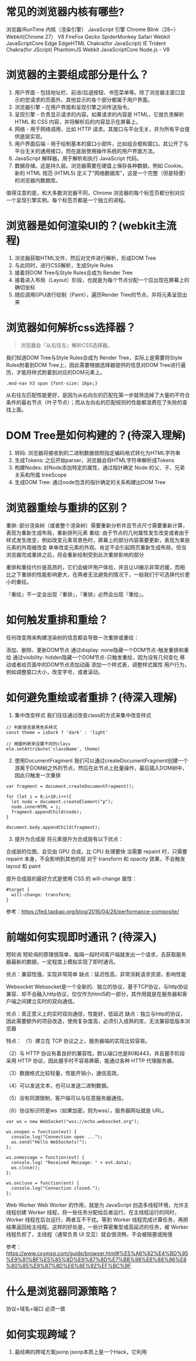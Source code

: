 # 常见的浏览器内核有哪些?
浏览器/RunTime	        内核（渲染引擎）	    JavaScript 引擎
Chrome	                Blink（28~）
                        Webkit(Chrome 27）	V8
FireFox	                Gecko	            SpiderMonkey
Safari	                Webkit	            JavaScriptCore
Edge	                EdgeHTML	        Chakra(for JavaScript)
IE	                    Trident	            Chakra(for JScript)
PhantomJS	            Webkit	            JavaScriptCore
Node.js	                -	                V8


# 浏览器的主要组成部分是什么？
1. 用户界面 - 包括地址栏、前进/后退按钮、书签菜单等。除了浏览器主窗口显示的您请求的页面外，其他显示的各个部分都属于用户界面。
2. 浏览器引擎 - 在用户界面和呈现引擎之间传送指令。
3. 呈现引擎 - 负责显示请求的内容。如果请求的内容是 HTML，它就负责解析 HTML 和 CSS 内容，并将解析后的内容显示在屏幕上。
4. 网络 - 用于网络调用，比如 HTTP 请求。其接口与平台无关，并为所有平台提供底层实现。
5. 用户界面后端 - 用于绘制基本的窗口小部件，比如组合框和窗口。其公开了与平台无关的通用接口，而在底层使用操作系统的用户界面方法。
6. JavaScript 解释器。用于解析和执行 JavaScript 代码。
7. 数据存储。这是持久层。浏览器需要在硬盘上保存各种数据，例如 Cookie。新的 HTML 规范 (HTML5) 定义了“网络数据库”，这是一个完整（但是轻便）的浏览器内数据库。

值得注意的是，和大多数浏览器不同，Chrome 浏览器的每个标签页都分别对应一个呈现引擎实例。每个标签页都是一个独立的进程。


# 浏览器是如何渲染UI的？(webkit主流程)
1. 浏览器获取HTML文件，然后对文件进行解析，形成DOM Tree
2. 与此同时，进行CSS解析，生成Style Rules
3. 接着将DOM Tree与Style Rules合成为 Render Tree
4. 接着进入布局（Layout）阶段，也就是为每个节点分配一个应出现在屏幕上的确切坐标
5. 随后调用GPU进行绘制（Paint），遍历Render Tree的节点，并将元素呈现出来


# 浏览器如何解析css选择器？
>浏览器会『从右往左』解析CSS选择器。

我们知道DOM Tree与Style Rules合成为 Render Tree，实际上是需要将Style Rules附着到DOM Tree上，因此需要根据选择器提供的信息对DOM Tree进行遍历，才能将样式附着到对应的DOM元素上。

```
.mod-nav h3 span {font-size: 16px;}
```

从右往左匹配性能更好，是因为从右向左的匹配在第一步就筛选掉了大量的不符合条件的最右节点（叶子节点）；而从左向右的匹配规则的性能都浪费在了失败的查找上面。


# DOM Tree是如何构建的？(待深入理解)
1. 转码: 浏览器将接收到的二进制数据按照指定编码格式转化为HTML字符串
2. 生成Tokens: 之后开始parser，浏览器会将HTML字符串解析成Tokens
3. 构建Nodes: 对Node添加特定的属性，通过指针确定 Node 的父、子、兄弟关系和所属 treeScope
4. 生成DOM Tree: 通过node包含的指针确定的关系构建出DOM Tree


# 浏览器重绘与重排的区别？
重排: 部分渲染树（或者整个渲染树）需要重新分析并且节点尺寸需要重新计算，表现为重新生成布局，重新排列元素
重绘: 由于节点的几何属性发生改变或者由于样式发生改变，例如改变元素背景色时，屏幕上的部分内容需要更新，表现为某些元素的外观被改变
单单改变元素的外观，肯定不会引起网页重新生成布局，但当浏览器完成重排之后，将会重新绘制受到此次重排影响的部分

重排和重绘代价是高昂的，它们会破坏用户体验，并且让UI展示非常迟缓，而相比之下重排的性能影响更大，在两者无法避免的情况下，一般我们宁可选择代价更小的重绘。

『重绘』不一定会出现『重排』，『重排』必然会出现『重绘』。

# 如何触发重排和重绘？
任何改变用来构建渲染树的信息都会导致一次重排或重绘：

添加、删除、更新DOM节点
通过display: none隐藏一个DOM节点-触发重排和重绘
通过visibility: hidden隐藏一个DOM节点-只触发重绘，因为没有几何变化
移动或者给页面中的DOM节点添加动画
添加一个样式表，调整样式属性
用户行为，例如调整窗口大小，改变字号，或者滚动。


# 如何避免重绘或者重排？(待深入理解)

1. 集中改变样式
我们往往通过改变class的方式来集中改变样式

```
// 判断是否是黑色系样式
const theme = isDark ? 'dark' : 'light'

// 根据判断来设置不同的class
ele.setAttribute('className', theme)
```

2. 使用DocumentFragment
我们可以通过createDocumentFragment创建一个游离于DOM树之外的节点，然后在此节点上批量操作，最后插入DOM树中，因此只触发一次重排

```
var fragment = document.createDocumentFragment();

for (let i = 0;i<10;i++){
  let node = document.createElement("p");
  node.innerHTML = i;
  fragment.appendChild(node);
}

document.body.appendChild(fragment);
```

3. 提升为合成层
将元素提升为合成层有以下优点：

合成层的位图，会交由 GPU 合成，比 CPU 处理要快
当需要 repaint 时，只需要 repaint 本身，不会影响到其他的层
对于 transform 和 opacity 效果，不会触发 layout 和 paint

提升合成层的最好方式是使用 CSS 的 will-change 属性：

```
#target {
  will-change: transform;
}
```

参考：https://fed.taobao.org/blog/2016/04/26/performance-composite/

# 前端如何实现即时通讯？(待深入)

短轮询
短轮询的原理很简单，每隔一段时间客户端就发出一个请求，去获取服务器最新的数据，一定程度上模拟实现了即时通讯。

优点：兼容性强，实现非常简单
缺点：延迟性高，非常消耗请求资源，影响性能

Websocket
Websocket是一个全新的、独立的协议，基于TCP协议，与http协议兼容、却不会融入http协议，仅仅作为html5的一部分，其作用就是在服务器和客户端之间建立实时的双向通信。

优点：真正意义上的实时双向通信，性能好，低延迟
缺点：独立与http的协议，因此需要额外的项目改造，使用复杂度高，必须引入成熟的库，无法兼容低版本浏览器

特点：
（1）建立在 TCP 协议之上，服务器端的实现比较容易。

（2）与 HTTP 协议有着良好的兼容性。默认端口也是80和443，并且握手阶段采用 HTTP 协议，因此握手时不容易屏蔽，能通过各种 HTTP 代理服务器。

（3）数据格式比较轻量，性能开销小，通信高效。

（4）可以发送文本，也可以发送二进制数据。

（5）没有同源限制，客户端可以与任意服务器通信。

（6）协议标识符是ws（如果加密，则为wss），服务器网址就是 URL。


```
var ws = new WebSocket("wss://echo.websocket.org");

ws.onopen = function(evt) { 
  console.log("Connection open ..."); 
  ws.send("Hello WebSockets!");
};

ws.onmessage = function(evt) {
  console.log( "Received Message: " + evt.data);
  ws.close();
};

ws.onclose = function(evt) {
  console.log("Connection closed.");
}; 
```

Web Worker
Web Worker 的作用，就是为 JavaScript 创造多线程环境，允许主线程创建 Worker 线程，将一些任务分配给后者运行。在主线程运行的同时，Worker 线程在后台运行，两者互不干扰。等到 Worker 线程完成计算任务，再把结果返回给主线程。这样的好处是，一些计算密集型或高延迟的任务，被 Worker 线程负担了，主线程（通常负责 UI 交互）就会很流畅，不会被阻塞或拖慢


参考：https://www.cxymsg.com/guide/browser.html#%E5%A6%82%E4%BD%95%E9%81%BF%E5%85%8D%E9%87%8D%E7%BB%98%E6%88%96%E8%80%85%E9%87%8D%E6%8E%92%EF%BC%9F


# 什么是浏览器同源策略？
协议+域名+端口 必须一致

# 如何实现跨域？
1. 最经典的跨域方案jsonp
jsonp本质上是一个Hack，它利用<script>标签不受同源策略限制的特性进行跨域操作。

jsonp优点：
实现简单
兼容性非常好

jsonp的缺点：
只支持get请求（因为<script>标签只能get）
有安全性问题，容易遭受xss攻击
需要服务端配合jsonp进行一定程度的改造

2. 最流行的跨域方案cors

3. 最方便的跨域方案Nginx

参考：https://www.cxymsg.com/guide/browser.html#%E5%A6%82%E4%BD%95%E5%AE%9E%E7%8E%B0%E8%B7%A8%E5%9F%9F%EF%BC%9F


# 深入理解浏览器的缓存机制 ✨

参考: https://www.jianshu.com/p/54cc04190252


>参考： https://blog.poetries.top/browser-working-principle/guide/part1/lesson01.html#%E6%97%A9%E6%9C%9F%E5%A4%9A%E8%BF%9B%E7%A8%8B%E6%9E%B6%E6%9E%84

# 多进程架构中有哪些多进程?
最新的Chrome浏览器包括：1个浏览器（Browser）主进程、1个 GPU 进程、1个网络（NetWork）进程、多个渲染进程和多个插件进程

+ **浏览器进程**。主要负责界面显示、用户交互、子进程管理，同时提供存储等功能。
+ **渲染进程**。核心任务是将 HTML、CSS 和 JavaScript 转换为用户可以与之交互的网页，排版引擎Blink和JavaScript引擎V8都是运行在该进程中，默认情况下，Chrome会为每个Tab标签创建一个渲染进程。出于安全考虑，渲染进程都是运行在沙箱模式下。
+ **GPU进程**。其实，Chrome刚开始发布的时候是没有GPU进程的。而GPU的使用初衷是为了实现3D CSS的效果，只是随后网页、Chrome的UI界面都选择采用GPU来绘制，这使得GPU成为浏览器普遍的需求。最后，Chrome在其多进程架构上也引入了GPU进程。
+ **网络进程**。主要负责页面的网络资源加载，之前是作为一个模块运行在浏览器进程里面的，直至最近才独立出来，成为一个单独的进程。
+ **插件进程**。主要是负责插件的运行，因插件易崩溃，所以需要通过插件进程来隔离，以保证插件进程崩溃不会对浏览器和页面造成影响

多进程模型提升了浏览器的稳定性、流畅性和安全性，但同样不可避免地带来了一些问题

+ **更高的资源占用**,因为每个进程都会包含公共基础结构的副本（如JavaScript运行环境），这就意味着浏览器会消耗更多的内存资源。
+ **更复杂的体系架构**,浏览器各模块之间耦合性高、扩展性差等问题，会导致现在的架构已经很难适应新的需求了


参考：https://www.processon.com/mindmap/5f8aa16d07912906db2cd8ec


# Chrome进程架构
最新的Chrome浏览器包括：1个浏览器（Browser）主进程、1个 GPU 进程、1个网络（NetWork）进程、多个渲染进程和多个插件进程

+ 浏览器进程。主要负责界面显示、用户交互、子进程管理，同时提供存储等功能。
+ 渲染进程。核心任务是将 HTML、CSS 和 JavaScript 转换为用户可以与之交互的网页，排版引擎Blink和JavaScript引擎V8都是运行在该进程中，默认情况下，Chrome会为每个Tab标签创建一个渲染进程。出于安全考虑，渲染进程都是运行在沙箱模式下。
+ GPU进程。其实，Chrome刚开始发布的时候是没有GPU进程的。而GPU的使用初衷是为了实现3D CSS的效果，只是随后网页、Chrome的UI界面都选择采用GPU来绘制，这使得GPU成为浏览器普遍的需求。最后，Chrome在其多进程架构上也引入了GPU进程。
+ 网络进程。主要负责页面的网络资源加载，之前是作为一个模块运行在浏览器进程里面的，直至最近才独立出来，成为一个单独的进程。
+ 插件进程。主要是负责插件的运行，因插件易崩溃，所以需要通过插件进程来隔离，以保证插件进程崩溃不会对浏览器和页面造成影响

打开1个页面至少需要1个网络进程、1个浏览器进程、1个GPU进程以及1个渲染进程，共4个；如果打开的页面有运行插件的话，还需要再加上1个插件进程。

# TCP协议：保证页面文件完整的送达浏览器

+ 互联网中的数据是通过数据包来传输的，数据包在传输过程中容易丢失或出错。
+ IP负责把数据包送达目的主机。
+ UDP负责把数据包送达具体应用。
+ 而TCP保证了数据完整地传输，它的连接可分为三个阶段：建立连接、传输数据和断开连接。

UDP来传输会存在两个问题：
+ 数据包在传输过程中容易丢失；
+ 大文件会被拆分成很多小的数据包来传输，这些小的数据包会经过不同的路由，并在不同的时间到达接收端，而UDP协议并不知道如何组装这些数据包，从而把这些数据包还原成完整的文件

TCP有下面两个特点:
+ 对于数据包丢失的情况，TCP提供重传机制；
+ TCP引入了数据包排序机制，用来保证把乱序的数据包组合成一个完整的文件。

# 网络模型 OSI & TCP/IP
OSI
物理层 => 数据链路层 => 网络层 => 传输层 => 会话层 => 表示层 => 应用层

TCP/IP
物理层 => 数据链路层 => 网络层 => 传输层 => 应用层
FE协商                IP       TCP UDP  HTTP DNS

# 浏览器端发起HTTP请求流程
1. 构建请求
2. 查找缓存
3. 准备IP地址和端口
4. 等待TCP队列
Chrome有个机制，同一个域名同时最多只能建立6个TCP连接，如果在同一个域名下同时有10个请求发生，那么其中4个请求会进入排队等待状态，直至进行中的请求完成。
5. 建立TCP连接
6. 发送HTTP请求


# 服务器端处理HTTP请求流程
1. 返回请求, 返回响应行、响应头和响应体的数据
2. 断开连接
3. 重定向
响应行返回的状态码是301，状态301就是告诉浏览器，我需要重定向到另外一个网址，而需要重定向的网址正是包含在响应头的Location字段中，接下来，浏览器获取Location字段中的地址，并使用该地址重新导航，这就是一个完整重定向的执行流程。


# 从输入URL到页面展示这中间发生了什么
1. 用户输入
当用户在地址栏中输入一个查询关键字时，地址栏会判断输入的关键字是搜索内容，还是请求的URL。
+ 如果是搜索内容，地址栏会使用浏览器默认的搜索引擎，来合成新的带搜索关键字的URL。
+ 如果判断输入内容符合URL规则，比如输入的是 time.geekbang.org，那么地址栏会根据规则，把这段内容加上协议，合成为完整的URL，如 https://time.geekbang.org。

2. URL请求过程

3. 准备渲染进程
Chrome的默认策略是，每个标签对应一个渲染进程。但如果从一个页面打开了另一个新页面，而新页面和当前页面属于同一站点的话，那么新页面会复用父页面的渲染进程。官方把这个默认策略叫process-per-site-instance。

4. 提交文档
首先要明确一点，这里的“文档”是指URL请求的响应体数据。
+ “提交文档”的消息是由浏览器进程发出的，渲染进程接收到“提交文档”的消息后，会和网络进程建立传输数据的“管道”。
+ 等文档数据传输完成之后，渲染进程会返回“确认提交”的消息给浏览器进程。
+ 浏览器进程在收到“确认提交”的消息后，会更新浏览器界面状态，包括了安全状态、地址栏的URL、前进后退的历史状态，并更新Web页面。

5. 渲染阶段
一旦页面生成完成，渲染进程会发送一个消息给浏览器进程，浏览器接收到消息后，会停止标签图标上的加载动画。

总结：从输入URL到页面展示，这中间发生了什么

用户输入url并回车

浏览器进程检查url，组装协议，构成完整的url

浏览器进程通过进程间通信（IPC）把url请求发送给网络进程

网络进程接收到url请求后检查本地缓存是否缓存了该请求资源，如果有则将该资源返回给浏览器进程

如果没有，网络进程向web服务器发起http请求（网络请求），请求流程如下：
  进行DNS解析，获取服务器ip地址，端口（端口是通过dns解析获取的吗？这里有个疑问）
  利用ip地址和服务器建立tcp连接
  构建请求头信息
  发送请求头信息
  服务器响应后，网络进程接收响应头和响应信息，并解析响应内容

网络进程解析响应流程；
  检查状态码，如果是301/302，则需要重定向，从Location自动中读取地址，重新进行第4步 （301/302跳转也会读取本地缓存吗？这里有个疑问），如果是200，则继续处理请求。
  200响应处理：检查响应类型Content-Type，如果是字节流类型，则将该请求提交给下载管理器，该导航流程结束，不再进行后续的渲染，如果是html则通知浏览器进程准备渲染进程准备进行渲染。

准备渲染进程
  浏览器进程检查当前url是否和之前打开的渲染进程根域名是否相同，如果相同，则复用原来的进程，如果不同，则开启新的渲染进程

传输数据、更新状态
  渲染进程准备好后，浏览器向渲染进程发起“提交文档”的消息，渲染进程接收到消息和网络进程建立传输数据的“管道”
  渲染进程接收完数据后，向浏览器发送“确认提交”
  浏览器进程接收到确认消息后更新浏览器界面状态：安全、地址栏url、前进后退的历史状态、更新web页面


# HTML,CSS,JavaScript是如何变成页面的？
1. 构建DOM树，这是因为浏览器无法直接理解和使用HTML，所以需要将HTML转换为浏览器能够理解的结构——DOM树。

2. 样式的计算
> 把CSS转换为浏览器能够理解的结构
CSS样式来源主要有三种:
+ 通过link引用的外部CSS文件
+ <style>标记内的 CSS
+ 元素的style属性内嵌的CSS

> 转换样式表中的属性值，使其标准化
如2em、blue、bold，这些类型数值不容易被渲染引擎理解，所以需要将所有值转换为渲染引擎容易理解的、标准化的计算值，这个过程就是属性值标准化。

>计算出DOM树中每个节点的具体样式, 样式计算阶段的目的是为了计算出DOM节点中每个元素的具体样式，
CSS的继承规则和层叠规则了
层叠是CSS的一个基本特征，它是一个定义了如何合并来自多个源的属性值的算法

3. 布局阶段
> 创建布局树
+ 遍历DOM树中的所有可见节点，并把这些节点加到布局中；
+ 而不可见的节点会被布局树忽略掉，如head标签下面的全部内容，再比如body.p.span这个元素，因为它的属性包含 dispaly:none，所以这个元素也没有被包进布局树
> 布局计算

4. 分层
第一点，拥有层叠上下文属性的元素会被提升为单独的一层。
第二点，需要剪裁（clip）的地方也会被创建为图层。

5. 图层绘制

6. 栅格化（raster）操作

7. 合成和显示
一旦所有图块都被光栅化，合成线程就会生成一个绘制图块的命令——“DrawQuad”，然后将该命令提交给浏览器进程。

结合上图，一个完整的渲染流程大致可总结为如下

渲染进程将HTML内容转换为能够读懂的DOM树结构。
渲染引擎将CSS样式表转化为浏览器可以理解的styleSheets，计算出DOM节点的样式。
创建布局树，并计算元素的布局信息。
对布局树进行分层，并生成分层树。
为每个图层生成绘制列表，并将其提交到合成线程。
合成线程将图层分成图块，并在光栅化线程池中将图块转换成位图。
合成线程发送绘制图块命令DrawQuad给浏览器进程。
浏览器进程根据DrawQuad消息生成页面，并显示到显示器上

DOM => Style => Layout  => layer => paint  => tiles => raster => draw quad => display
主线程                                         非主线程

#相关概念
1. 更新了元素的几何属性（重排）
2. 更新元素的绘制属性（重绘）
3. 直接合成阶段
使用了CSS的transform来实现动画效果，这可以避开重排和重绘阶段，直接在非主线程上执行合成动画操作。这样的效率是最高的，因为是在非主线程上合成，并没有占用主线程的资源，另外也避开了布局和绘制两个子阶段，所以相对于重绘和重排，合成能大大提升绘制效率。


# 变量提升
变量提升，是指在JavaScript代码执行过程中，JavaScript引擎把变量的声明部分和函数的声明部分提升到代码开头的“行为”。变量被提升后，会给变量设置默认值，这个默认值就是我们熟悉的undefined。

JavaScript代码的执行流程
1. 编译阶段
2. 执行阶段

# 为什么会出现栈溢出
三种执行上下文
当JavaScript执行全局代码的时候，会编译全局代码并创建全局执行上下文，而且在整个页面的生存周期内，全局执行上下文只有一份。
当调用一个函数的时候，函数体内的代码会被编译，并创建函数执行上下文，一般情况下，函数执行结束之后，创建的函数执行上下文会被销毁。
当使用eval函数的时候，eval的代码也会被编译，并创建执行上下文。

调用栈是一种用来管理执行上下文的数据结构，符合后进先出的规则。不过还有一点你要注意，调用栈是有大小的，当入栈的执行上下文超过一定数目，JavaScript引擎就会报错，我们把这种错误叫做栈溢出。


# 块级作用域：var缺陷以及为什么要引入let和const

作用域是指在程序中定义变量的区域，该位置决定了变量的生命周期。通俗地理解，作用域就是变量与函数的可访问范围，即作用域控制着变量和函数的可见性和生命周期

在ES6之前，ES的作用域只有两种：全局作用域和函数作用域。
+ 全局作用域中的对象在代码中的任何地方都能访问，其生命周期伴随着页面的生命周期。
+ 函数作用域就是在函数内部定义的变量或者函数，并且定义的变量或者函数只能在函数内部被访问。函数执行结束之后，函数内部定义的变量会被销毁
ES6之后
+ 块级作用域

变量提升所带来的问题
1. 变量容易在不被察觉的情况下被覆盖掉
2. 本应销毁的变量没有被销毁

# JavaScript是如何支持块级作用域的
1. 编译并创建执行上下文
执行上下文中包含：变量环境  词法环境  outer  this
块级作用域定义的变量(let const)声明在词法环境中

# 作用域链和闭包：代码中出现相同的变量，JavaScript引擎如何选择
1. 作用域链, 查找变量的过程
2. 词法作用域，词法作用域就是指作用域是由代码中函数声明的位置来决定的，所以词法作用域是静态的作用域，通过它就能够预测代码在执行过程中如何查找标识符
3. 块级作用域中的变量查找

闭包是怎么回收的
通常，如果引用闭包的函数是一个全局变量，那么闭包会一直存在直到页面关闭；但如果这个闭包以后不再使用的话，就会造成内存泄漏。

如果引用闭包的函数是个局部变量，等函数销毁后，在下次 JavaScript 引擎执行垃圾回收时，判断闭包这块内容如果已经不再被使用了，那么 JavaScript 引擎的垃圾回收器就会回收这块内存。

所以在使用闭包的时候，你要尽量注意一个原则：如果该闭包会一直使用，那么它可以作为全局变量而存在；但如果使用频率不高，而且占用内存又比较大的话，那就尽量让它成为一个局部变量

# 垃圾回收：垃圾数据如何自动回收
垃圾数据回收分为手动回收和自动回收两种策略。

副垃圾回收器，主要负责新生代的垃圾回收。
主垃圾回收器，主要负责老生代的垃圾回收。

垃圾回收器的工作流程
第一步是标记空间中活动对象和非活动对象。所谓活动对象就是还在使用的对象，非活动对象就是可以进行垃圾回收的对象。

第二步是回收非活动对象所占据的内存。其实就是在所有的标记完成之后，统一清理内存中所有被标记为可回收的对象。

第三步是做内存整理。一般来说，频繁回收对象后，内存中就会存在大量不连续空间，我们把这些不连续的内存空间称为内存碎片。当内存中出现了大量的内存碎片之后，如果需要分配较大连续内存的时候，就有可能出现内存不足的情况。所以最后一步需要整理这些内存碎片，但这步其实是可选的，因为有的垃圾回收器不会产生内存碎片，比如接下来我们要介绍的副垃圾回收器。

副垃圾回收器
新生代中用Scavenge 算法来处理。所谓 Scavenge 算法，是把新生代空间对半划分为两个区域，一半是对象区域，一半是空闲区域
新加入的对象都会存放到对象区域，当对象区域快被写满时，就需要执行一次垃圾清理操作。

在垃圾回收过程中，首先要对对象区域中的垃圾做标记；标记完成之后，就进入垃圾清理阶段，副垃圾回收器会把这些存活的对象复制到空闲区域中，同时它还会把这些对象有序地排列起来，所以这个复制过程，也就相当于完成了内存整理操作，复制后空闲区域就没有内存碎片了。

完成复制后，对象区域与空闲区域进行角色翻转，也就是原来的对象区域变成空闲区域，原来的空闲区域变成了对象区域。这样就完成了垃圾对象的回收操作，同时这种角色翻转的操作还能让新生代中的这两块区域无限重复使用下去。

由于新生代中采用的 Scavenge 算法，所以每次执行清理操作时，都需要将存活的对象从对象区域复制到空闲区域。但复制操作需要时间成本，如果新生区空间设置得太大了，那么每次清理的时间就会过久，所以为了执行效率，一般新生区的空间会被设置得比较小。

也正是因为新生区的空间不大，所以很容易被存活的对象装满整个区域。为了解决这个问题，JavaScript 引擎采用了对象晋升策略，也就是经过两次垃圾回收依然还存活的对象，会被移动到老生区中。


主垃圾回收器
主垃圾回收器主要负责老生区中的垃圾回收。除了新生区中晋升的对象，一些大的对象会直接被分配到老生区。因此老生区中的对象有两个特点，一个是对象占用空间大，另一个是对象存活时间长。

由于老生区的对象比较大，若要在老生区中使用 Scavenge 算法进行垃圾回收，复制这些大的对象将会花费比较多的时间，从而导致回收执行效率不高，同时还会浪费一半的空间。因而，主垃圾回收器是采用标记 - 清除（Mark-Sweep）的算法进行垃圾回收的。下面我们来看看该算法是如何工作的。

首先是标记过程阶段。标记阶段就是从一组根元素开始，递归遍历这组根元素，在这个遍历过程中，能到达的元素称为活动对象，没有到达的元素就可以判断为垃圾数据。

上面的标记过程和清除过程就是标记 - 清除算法，不过对一块内存多次执行标记 - 清除算法后，会产生大量不连续的内存碎片。而碎片过多会导致大对象无法分配到足够的连续内存，于是又产生了另外一种算法——标记 - 整理（Mark-Compact），这个标记过程仍然与标记 - 清除算法里的是一样的，但后续步骤不是直接对可回收对象进行清理，而是让所有存活的对象都向一端移动，然后直接清理掉端边界以外的内存。


现在你知道了 V8 是使用副垃圾回收器和主垃圾回收器处理垃圾回收的，不过由于 JavaScript 是运行在主线程之上的，一旦执行垃圾回收算法，都需要将正在执行的 JavaScript 脚本暂停下来，待垃圾回收完毕后再恢复脚本执行。我们把这种行为叫做全停顿（Stop-The-World）。


# DOM树：JavaScript是如何影响DOM树构建的
什么是 DOM
从网络传给渲染引擎的 HTML 文件字节流是无法直接被渲染引擎理解的，所以要将其转化为渲染引擎能够理解的内部结构，这个结构就是 DOM。DOM 提供了对 HTML 文档结构化的表述。在渲染引擎中，DOM 有三个层面的作用

从页面的视角来看，DOM 是生成页面的基础数据结构。
从 JavaScript 脚本视角来看，DOM 提供给 JavaScript 脚本操作的接口，通过这套接口，JavaScript 可以对 DOM 结构进行访问，从而改变文档的结构、样式和内容。
从安全视角来看，DOM 是一道安全防护线，一些不安全的内容在 DOM 解析阶段就被拒之门外了。
简言之，DOM 是表述 HTML 的内部数据结构，它会将 Web 页面和 JavaScript 脚本连接起来，并过滤一些不安全的内容。

DOM 树如何生成
在渲染引擎内部，有一个叫HTML 解析器（HTMLParser）的模块，它的职责就是负责将 HTML 字节流转换为 DOM 结构。所以这里我们需要先要搞清楚 HTML 解析器是怎么工作的。

在开始介绍 HTML 解析器之前，我要先解释一个大家在留言区问到过好多次的问题：HTML 解析器是等整个 HTML 文档加载完成之后开始解析的，还是随着 HTML 文档边加载边解析的？

在这里我统一解答下，HTML 解析器并不是等整个文档加载完成之后再解析的，而是网络进程加载了多少数据，HTML 解析器便解析多少数据。

那详细的流程是怎样的呢？网络进程接收到响应头之后，会根据响应头中的 content-type 字段来判断文件的类型，比如 content-type 的值是“text/html”，那么浏览器就会判断这是一个 HTML 类型的文件，然后为该请求选择或者创建一个渲染进程。渲染进程准备好之后，网络进程和渲染进程之间会建立一个共享数据的管道，网络进程接收到数据后就往这个管道里面放，而渲染进程则从管道的另外一端不断地读取数据，并同时将读取的数据“喂”给 HTML 解析器。你可以把这个管道想象成一个“水管”，网络进程接收到的字节流像水一样倒进这个“水管”，而“水管”的另外一端是渲染进程的 HTML 解析器，它会动态接收字节流，并将其解析为 DOM。

DOM的具体生成流程
字节流(Bytes)  => 分词器(Tokens) =>  生成节点(Node)  => DOM

第一个阶段，通过分词器将字节流转换为 Token。Tag Token 又分 StartTag 和 EndTag，例如：<html> </html>

第二个和第三个阶段是同步进行的，需要将 Token 解析为 DOM 节点，并将 DOM 节点添加到 DOM 树中。

+ 如果压入到栈中的是StartTag Token，HTML 解析器会为该 Token 创建一个 DOM 节点，然后将该节点加入到 DOM 树中，它的父节点就是栈中相邻的那个元素生成的节点。
+ 如果分词器解析出来是文本 Token，那么会生成一个文本节点，然后将该节点加入到 DOM 树中，文本 Token 是不需要压入到栈中，它的父节点就是当前栈顶 Token 所对应的 DOM 节点。
+ 如果分词器解析出来的是EndTag 标签，比如是 EndTag div，HTML 解析器会查看 Token 栈顶的元素是否是 StarTag div，如果是，就将 StartTag div 从栈中弹出，表示该 div 元素解析完成。

JavaScript 是如何影响 DOM 生成的
```
<html>
<body>
    <div>1</div>
    <script>
    let div1 = document.getElementsByTagName('div')[0]
    div1.innerText = 'time.geekbang'
    </script>
    <div>test</div>
</body>
</html>
```

我在两段 div 中间插入了一段 JavaScript 脚本，这段脚本的解析过程就有点不一样了。script标签之前，所有的解析流程还是和之前介绍的一样，但是解析到script标签时，渲染引擎判断这是一段脚本，此时 HTML 解析器就会暂停 DOM 的解析，因为接下来的 JavaScript 可能要修改当前已经生成的 DOM 结构。

JavaScript 引擎在解析 JavaScript 之前，是不知道 JavaScript 是否操纵了 CSSOM 的，所以渲染引擎在遇到 JavaScript 脚本时，不管该脚本是否操纵了 CSSOM，都会执行 CSS 文件下载，解析操作，再执行 JavaScript 脚本。

总结
额外说明一下，渲染引擎还有一个安全检查模块叫 XSSAuditor，是用来检测词法安全的。在分词器解析出来 Token 之后，它会检测这些模块是否安全，比如是否引用了外部脚本，是否符合 CSP 规范，是否存在跨站点请求等。如果出现不符合规范的内容，XSSAuditor 会对该脚本或者下载任务进行拦截。

# 渲染流水线：CSS如何影响首次加载时的白屏时间？
+ 通过内联 JavaScript、内联 CSS 来移除这两种类型的文件下载，这样获取到 HTML 文件之后就可以直接开始渲染流程了。
+ 但并不是所有的场合都适合内联，那么还可以尽量减少文件大小，比如通过 webpack 等工具移除一些不必要的注释，并压缩 JavaScript 文件。
+ 还可以将一些不需要在解析 HTML 阶段使用的 JavaScript 标记上 sync 或者 defer。
+ 对于大的 CSS 文件，可以通过媒体查询属性，将其拆分为多个不同用途的 CSS 文件，这样只有在特定的场景下才会加载特定的 CSS 文件。
+ 通过以上策略就能缩短白屏展示的时长了，不过在实际项目中，总是存在各种各样的情况，这些策略并不能随心所欲地去引用，所以还需要结合实际情况来调整最佳方案。

# 编译器和解析器：V8如何执行一段JavaScript代码的
编译型语言在程序执行之前，需要经过编译器的编译过程，并且编译之后会直接保留机器能读懂的二进制文件，这样每次运行程序时，都可以直接运行该二进制文件，而不需要再次重新编译了。比如 C/C++、GO 等都是编译型语言。

而由解释型语言编写的程序，在每次运行时都需要通过解释器对程序进行动态解释和执行。比如 Python、JavaScript 等都属于解释型语言。

1. 在编译型语言的编译过程中，编译器首先会依次对源代码进行词法分析、语法分析，生成抽象语法树（AST），然后是优化代码，最后再生成处理器能够理解的机器码。如果编译成功，将会生成一个可执行的文件。但如果编译过程发生了语法或者其他的错误，那么编译器就会抛出异常，最后的二进制文件也不会生成成功

2. 在解释型语言的解释过程中，同样解释器也会对源代码进行词法分析、语法分析，并生成抽象语法树（AST），不过它会再基于抽象语法树生成字节码，最后再根据字节码来执行程序、输出结果

js性能优化：
+ 提升单次脚本的执行速度，避免 JavaScript 的长任务霸占主线程，这样可以使得页面快速响应交互；
+ 避免大的内联脚本，因为在解析 HTML 的过程中，解析和编译也会占用主线程；
+ 减少 JavaScript 文件的容量，因为更小的文件会提升下载速度，并且占用更低的内存


参考： https://blog.poetries.top/browser-working-principle/guide/part3/lesson13.html


# 该如何实现多种类型文件的下载呢？
HTTP/1.0 的方案是通过请求头和响应头来进行协商，在发起请求时候会通过 HTTP 请求头告诉服务器它期待服务器返回什么类型的文件、采取什么形式的压缩、提供什么语言的文件以及文件的具体编码。最终发送出来的请求头内容如下：

```
accept: text/html
accept-encoding: gzip, deflate, br
accept-Charset: ISO-8859-1,utf-8
accept-language: zh-CN,zh
```
其中第一行表示期望服务器返回 html 类型的文件，第二行表示期望服务器可以采用 gzip、deflate 或者 br 其中的一种压缩方式，第三行表示期望返回的文件编码是 UTF-8 或者 ISO-8859-1，第四行是表示期望页面的优先语言是中文。

服务器接收到浏览器发送过来的请求头信息之后，会根据请求头的信息来准备响应数据。不过有时候会有一些意外情况发生，比如浏览器请求的压缩类型是 gzip，但是服务器不支持 gzip，只支持 br 压缩，那么它会通过响应头中的 content-encoding 字段告诉浏览器最终的压缩类型，也就是说最终浏览器需要根据响应头的信息来处理数据。下面是一段响应头的数据信息：

```
content-encoding: br
content-type: text/html; charset=UTF-8
```
其中第一行表示服务器采用了 br 的压缩方法，第二行表示服务器返回的是 html 文件，并且该文件的编码类型是 UTF-8。

# HTTP/1.1的优点和缺点
优点: 
1. 改进持久连接, 它的特点是在一个 TCP 连接上可以传输多个 HTTP 请求，只要浏览器或者服务器没有明确断开连接，那么该 TCP 连接会一直保持。HTTP 的持久连接可以有效减少 TCP 建立连接和断开连接的次数，这样的好处是减少了服务器额外的负担，并提升整体 HTTP 的请求时长。
2. 浏览器为每个域名最多同时维护 6 个 TCP 持久连接；
3. 使用 CDN 的实现域名分片机制。
4. 提供虚拟主机的支持, 在 HTTP/1.0 中，每个域名绑定了一个唯一的 IP 地址，因此一个服务器只能支持一个域名。但是随着虚拟主机技术的发展，需要实现在一台物理主机上绑定多个虚拟主机，每个虚拟主机都有自己的单独的域名，这些单独的域名都公用同一个 IP 地址。
因此，HTTP/1.1 的请求头中增加了Host 字段，用来表示当前的域名地址，这样服务器就可以根据不同的 Host 值做不同的处理。
5. 客户端 Cookie、安全机制

HTTP/1.1 的主要问题
HTTP/1.1对带宽的利用率却并不理想，这也是 HTTP/1.1 的一个核心问题。

带宽是指每秒最大能发送或者接收的字节数。我们把每秒能发送的最大字节数称为上行带宽，每秒能够接收的最大字节数称为下行带宽。
之所以说 HTTP/1.1 对带宽的利用率不理想，是因为 HTTP/1.1 很难将带宽用满。比如我们常说的 100M 带宽，实际的下载速度能达到 12.5M/S，而采用 HTTP/1.1 时，也许在加载页面资源时最大只能使用到 2.5M/S，很难将 12.5M 全部用满。

缺点：
1. TCP 的慢启动
一旦一个 TCP 连接建立之后，就进入了发送数据状态，刚开始 TCP 协议会采用一个非常慢的速度去发送数据，然后慢慢加快发送数据的速度，直到发送数据的速度达到一个理想状态，我们把这个过程称为慢启动。

你可以把每个 TCP 发送数据的过程看成是一辆车的启动过程，当刚进入公路时，会有从 0 到一个稳定速度的提速过程，TCP 的慢启动就类似于该过程。

慢启动是 TCP 为了减少网络拥塞的一种策略，我们是没有办法改变的。

而之所以说慢启动会带来性能问题，是因为页面中常用的一些关键资源文件本来就不大，如 HTML 文件、CSS 文件和 JavaScript 文件，通常这些文件在 TCP 连接建立好之后就要发起请求的，但这个过程是慢启动，所以耗费的时间比正常的时间要多很多，这样就推迟了宝贵的首次渲染页面的时长了。

2. 同时开启了多条 TCP 连接，那么这些连接会竞争固定的带宽。
你可以想象一下，系统同时建立了多条 TCP 连接，当带宽充足时，每条连接发送或者接收速度会慢慢向上增加；而一旦带宽不足时，这些 TCP 连接又会减慢发送或者接收的速度。比如一个页面有 200 个文件，使用了 3 个 CDN，那么加载该网页的时候就需要建立 6 * 3，也就是 18 个 TCP 连接来下载资源；在下载过程中，当发现带宽不足的时候，各个 TCP 连接就需要动态减慢接收数据的速度。

这样就会出现一个问题，因为有的 TCP 连接下载的是一些关键资源，如 CSS 文件、JavaScript 文件等，而有的 TCP 连接下载的是图片、视频等普通的资源文件，但是多条 TCP 连接之间又不能协商让哪些关键资源优先下载，这样就有可能影响那些关键资源的下载速度了。

3. HTTP/1.1 队头阻塞的问题。
通过上一篇文章，我们知道在 HTTP/1.1 中使用持久连接时，虽然能公用一个 TCP 管道，但是在一个管道中同一时刻只能处理一个请求，在当前的请求没有结束之前，其他的请求只能处于阻塞状态。这意味着我们不能随意在一个管道中发送请求和接收内容。

这是一个很严重的问题，因为阻塞请求的因素有很多，并且都是一些不确定性的因素，假如有的请求被阻塞了 5 秒，那么后续排队的请求都要延迟等待 5 秒，在这个等待的过程中，带宽、CPU 都被白白浪费了。

在浏览器处理生成页面的过程中，是非常希望能提前接收到数据的，这样就可以对这些数据做预处理操作，比如提前接收到了图片，那么就可以提前进行编解码操作，等到需要使用该图片的时候，就可以直接给出处理后的数据了，这样能让用户感受到整体速度的提升。

但队头阻塞使得这些数据不能并行请求，所以队头阻塞是很不利于浏览器优化的。

# HTTP/2 的多路复用
HTTP/1.1 所存在的一些主要问题：慢启动和 TCP 连接之间相互竞争带宽是由于 TCP 本身的机制导致的，而队头阻塞是由于 HTTP/1.1 的机制导致的。

HTTP/2 的思路就是一个域名只使用一个 TCP 长连接来传输数据，这样整个页面资源的下载过程只需要一次慢启动，同时也避免了多个 TCP 连接竞争带宽所带来的问题。

另外，就是队头阻塞的问题，等待请求完成后才能去请求下一个资源，这种方式无疑是最慢的，所以 HTTP/2 需要实现资源的并行请求，也就是任何时候都可以将请求发送给服务器，而并不需要等待其他请求的完成，然后服务器也可以随时返回处理好的请求资源给浏览器。

HTTP/2 的解决方案可以总结为：一个域名只使用一个 TCP 长连接和消除队头阻塞问题。

该图就是 HTTP/2 最核心、最重要且最具颠覆性的多路复用机制。从图中你会发现每个请求都有一个对应的 ID，如 stream1 表示 index.html 的请求，stream2 表示 foo.css 的请求。这样在浏览器端，就可以随时将请求发送给服务器了。

服务器端接收到这些请求后，会根据自己的喜好来决定优先返回哪些内容，比如服务器可能早就缓存好了 index.html 和 bar.js 的响应头信息，那么当接收到请求的时候就可以立即把 index.html 和 bar.js 的响应头信息返回给浏览器，然后再将 index.html 和 bar.js 的响应体数据返回给浏览器。之所以可以随意发送，是因为每份数据都有对应的 ID，浏览器接收到之后，会筛选出相同 ID 的内容，将其拼接为完整的 HTTP 响应数据。

HTTP/2 使用了多路复用技术，可以将请求分成一帧一帧的数据去传输，这样带来了一个额外的好处，就是当收到一个优先级高的请求时，比如接收到 JavaScript 或者 CSS 关键资源的请求，服务器可以暂停之前的请求来优先处理关键资源的请求

从图中可以看出，HTTP/2 添加了一个二进制分帧层，那我们就结合图来分析下 HTTP/2 的请求和接收过程。
+ 首先，浏览器准备好请求数据，包括了请求行、请求头等信息，如果是 POST 方法，那么还要有请求体。
+ 这些数据经过二进制分帧层处理之后，会被转换为一个个带有请求 ID 编号的帧，通过协议栈将这些帧发送给服务器。
+ 服务器接收到所有帧之后，会将所有相同 ID 的帧合并为一条完整的请求信息。
+ 然后服务器处理该条请求，并将处理的响应行、响应头和响应体分别发送至二进制分帧层。
+ 同样，二进制分帧层会将这些响应数据转换为一个个带有请求 ID 编号的帧，经过协议栈发送给浏览器。
+ 浏览器接收到响应帧之后，会根据 ID 编号将帧的数据提交给对应的请求

HTTP/2 其他特性
1. 可以设置请求的优先级
2. 服务器推送
3. 头部压缩


HTTP/2 中所存在的一些问题，主要包括了 TCP 的队头阻塞、建立 TCP 连接的延时、TCP 协议僵化等问题。

我们知道在 HTTP/2 中，多个请求是跑在一个 TCP 管道中的，如果其中任意一路数据流中出现了丢包的情况，那么就会阻塞该 TCP 连接中的所有请求。这不同于 HTTP/1.1，使用 HTTP/1.1 时，浏览器为每个域名开启了 6 个 TCP 连接，如果其中的 1 个 TCP 连接发生了队头阻塞，那么其他的 5 个连接依然可以继续传输数据。

# 浏览器安全：页面安全

浏览器安全可以分为三大块——Web 页面安全、浏览器网络安全和浏览器系统安全，所以本模块我们就按照这个思路来做介绍。鉴于页面安全的重要性，我们会用三篇文章来介绍该部分的知识；网络安全和系统安全则分别用一篇来介绍。

什么是同源策略
如果两个 URL 的协议、域名和端口都相同，我们就称这两个 URL 同源

同源策略主要表现在 DOM、Web 数据和网络这三个层面
第一个，DOM 层面。同源策略限制了来自不同源的 JavaScript 脚本对当前 DOM 对象读和写的操作。

第二个，数据层面。同源策略限制了不同源的站点读取当前站点的 Cookie、IndexDB、LocalStorage 等数据。由于同源策略，我们依然无法通过第二个页面的 opener 来访问第一个页面中的 Cookie、IndexDB 或者 LocalStorage 等内容。你可以自己试一下，这里我们就不做演示了。

第三个，网络层面。同源策略限制了通过 XMLHttpRequest 等方式将站点的数据发送给不同源的站点。

# 跨站脚本攻击XSS
XSS 攻击是指黑客往 HTML 文件中或者 DOM 中注入恶意脚本，从而在用户浏览页面时利用注入的恶意脚本对用户实施攻击的一种手段。

如果页面被注入了恶意 JavaScript 脚本，恶意脚本都能做哪些事情
+ 可以窃取 Cookie 信息。恶意 JavaScript 可以通过“document.cookie”获取 Cookie 信息，然后通过 XMLHttpRequest 或者 Fetch 加上 CORS 功能将数据发送给恶意服务器；恶意服务器拿到用户的 Cookie 信息之后，就可以在其他电脑上模拟用户的登录，然后进行转账等操作。
+ 可以监听用户行为。恶意 JavaScript 可以使用“addEventListener”接口来监听键盘事件，比如可以获取用户输入的信用卡等信息，将其发送到恶意服务器。黑客掌握了这些信息之后，又可以做很多违法的事情。
+ 可以通过修改 DOM伪造假的登录窗口，用来欺骗用户输入用户名和密码等信息。
+ 还可以在页面内生成浮窗广告，这些广告会严重地影响用户体验。 

1. 存储型 XSS 攻击 => 存储数据库中
2. 反射型 XSS 攻击 ＝> 通过url嵌入script脚本 
3. 基于 DOM 的 XSS 攻击
基于 DOM 的 XSS 攻击是不牵涉到页面 Web 服务器的。具体来讲，黑客通过各种手段将恶意脚本注入用户的页面中，比如通过网络劫持在页面传输过程中修改 HTML 页面的内容，这种劫持类型很多，有通过 WiFi 路由器劫持的，有通过本地恶意软件来劫持的，它们的共同点是在 Web 资源传输过程或者在用户使用页面的过程中修改 Web 页面的数据


如何阻止 XSS 攻击
1. 服务器对输入脚本进行过滤或转码
2. 充分利用 CSP
浏览器中引入了内容安全策略，称为 CSP。CSP 的核心思想是让服务器决定浏览器能够加载哪些资源，让服务器决定浏览器是否能够执行内联 JavaScript 代码。通过这些手段就可以大大减少 XSS 攻击。

3. 使用 HttpOnly 属性
由于很多 XSS 攻击都是来盗用 Cookie 的，因此还可以通过使用 HttpOnly 属性来保护我们 Cookie 的安全。
使用 HttpOnly 标记的 Cookie 只能使用在 HTTP 请求过程中，所以无法通过 JavaScript 来读取这段 Cookie。

总结：
XSS 攻击就是黑客往页面中注入恶意脚本，然后将页面的一些重要数据上传到恶意服务器。常见的三种 XSS 攻击模式是存储型 XSS 攻击、反射型 XSS 攻击和基于 DOM 的 XSS 攻击。

这三种攻击方式的共同点是都需要往用户的页面中注入恶意脚本，然后再通过恶意脚本将用户数据上传到黑客的恶意服务器上。而三者的不同点在于注入的方式不一样，有通过服务器漏洞来进行注入的，还有在客户端直接注入的。

针对这些 XSS 攻击，主要有三种防范策略，第一种是通过服务器对输入的内容进行过滤或者转码，第二种是充分利用好 CSP，第三种是使用 HttpOnly 来保护重要的 Cookie 信息。

当然除了以上策略之外，我们还可以通过添加验证码防止脚本冒充用户提交危险操作。而对于一些不受信任的输入，还可以限制其输入长度，这样可以增大 XSS 攻击的难度


# CSRF攻击
CSRF 英文全称是 Cross-site request forgery，所以又称为“跨站请求伪造”，是指黑客引诱用户打开黑客的网站，在黑客的网站中，利用用户的登录状态发起的跨站请求。简单来讲，CSRF 攻击就是黑客利用了用户的登录状态，并通过第三方的站点来做一些坏事

1. 自动发起 Get 请求
黑客将转账的请求接口隐藏在 img 标签内，欺骗浏览器这是一张图片资源。当该页面被加载时，浏览器会自动发起 img 的资源请求，如果服务器没有对该请求做判断的话，那么服务器就会认为该请求是一个转账请求

2. 自动发起 POST 请求
黑客在他的页面中构建了一个隐藏的表单，该表单的内容就是极客时间的转账接口。当用户打开该站点之后，这个表单会被自动执行提交；当表单被提交之后，服务器就会执行转账操作。因此使用构建自动提交表单这种方式，就可以自动实现跨站点 POST 数据提交。

3. 引诱用户点击链接
这段黑客站点代码，页面上放了一张美女图片，下面放了图片下载地址，而这个下载地址实际上是黑客用来转账的接口，一旦用户点击了这个链接，那么他的极客币就被转到黑客账户上了。

如何防止 CSRF 攻击
1. 充分利用好 Cookie 的 SameSite 属性
SameSite 选项通常有 Strict、Lax 和 None 三个值。
+ Strict 最为严格。如果 SameSite 的值是 Strict，那么浏览器会完全禁止第三方 Cookie。简言之，如果你从极客时间的页面中访问 InfoQ 的资源，而 InfoQ 的某些 Cookie 设置了 SameSite = Strict 的话，那么这些 Cookie 是不会被发送到 InfoQ 的服务器上的。只有你从 InfoQ 的站点去请求 InfoQ 的资源时，才会带上这些 Cookie。
+ Lax 相对宽松一点。在跨站点的情况下，从第三方站点的链接打开和从第三方站点提交 Get 方式的表单这两种方式都会携带 Cookie。但如果在第三方站点中使用 Post 方法，或者通过 img、iframe 等标签加载的 URL，这些场景都不会携带 Cookie。
+ 而如果使用 None 的话，在任何情况下都会发送 Cookie 数据。

2. 验证请求的来源站点
接着我们再来了解另外一种防止 CSRF 攻击的策略，那就是在服务器端验证请求来源的站点。
Referer 是 HTTP 请求头中的一个字段，记录了该 HTTP 请求的来源地址。比如我从极客时间的官网打开了 InfoQ 的站点，那么请求头中的 Referer 值是极客时间的 URL
Origin 属性只包含了域名信息，并没有包含具体的 URL 路径，这是 Origin 和 Referer 的一个主要区别。在这里需要补充一点，Origin 的值之所以不包含详细路径信息，是有些站点因为安全考虑，不想把源站点的详细路径暴露给服务器。
因此，服务器的策略是优先判断 Origin，如果请求头中没有包含 Origin 属性，再根据实际情况判断是否使用 Referer 值。

3. CSRF Token

总结：
我们结合一个实际案例介绍了 CSRF 攻击，要发起 CSRF 攻击需要具备三个条件：目标站点存在漏洞、用户要登录过目标站点和黑客需要通过第三方站点发起攻击。

根据这三个必要条件，我们又介绍了该如何防止 CSRF 攻击，具体来讲主要有三种方式：充分利用好 Cookie 的 SameSite 属性、验证请求的来源站点和使用 CSRF Token。这三种方式需要合理搭配使用，这样才可以有效地防止 CSRF 攻击。

再结合前面两篇文章，我们可以得出页面安全问题的主要原因就是浏览器为同源策略开的两个“后门”：一个是在页面中可以任意引用第三方资源，另外一个是通过 CORS 策略让 XMLHttpRequest 和 Fetch 去跨域请求资源。

为了解决这些问题，我们引入了 CSP 来限制页面任意引入外部资源，引入了 HttpOnly 机制来禁止 XMLHttpRequest 或者 Fetch 发送一些关键 Cookie，引入了 SameSite 和 Origin 来防止 CSRF 攻击。


# 沙盒：页面和系统之间的隔离墙（系统安全）

浏览器本身的漏洞是单进程浏览器的一个主要问题，如果浏览器被曝出存在漏洞，那么在这些漏洞没有被及时修复的情况下，黑客就有可能通过恶意的页面向浏览器中注入恶意程序，其中最常见的攻击方式是利用缓冲区溢出，不过需要注意这种类型的攻击和 XSS 注入的脚本是不一样的

+ XSS 攻击只是将恶意的 JavaScript 脚本注入到页面中，虽然能窃取一些 Cookie 相关的数据，但是 XSS 无法对操作系统进行攻击。
+ 而通过浏览器漏洞进行的攻击是可以入侵到浏览器进程内部的，可以读取和修改浏览器进程内部的任意内容，还可以穿透浏览器，在用户的操作系统上悄悄地安装恶意软件、监听用户键盘输入信息以及读取用户硬盘上的文件内容。

浏览器被划分为浏览器内核和渲染内核两个核心模块，其中浏览器内核是由网络进程、浏览器主进程和 GPU 进程组成的，渲染内核就是渲染进程。
那如果我们在浏览器中打开一个页面，这两个模块是怎么配合的呢？

所有的网络资源都是通过浏览器内核来下载的，下载后的资源会通过 IPC 将其提交给渲染进程（浏览器内核和渲染进程之间都是通过 IPC 来通信的）。然后渲染进程会对这些资源进行解析、绘制等操作，最终生成一幅图片。但是渲染进程并不负责将图片显示到界面上，而是将最终生成的图片提交给浏览器内核模块，由浏览器内核模块负责显示这张图片。

由于渲染进程需要执行 DOM 解析、CSS 解析、网络图片解码等操作，如果渲染进程中存在系统级别的漏洞，那么以上操作就有可能让恶意的站点获取到渲染进程的控制权限，进而又获取操作系统的控制权限，这对于用户来说是非常危险的。

我们知道，如果你下载了一个恶意程序，但是没有执行它，那么恶意程序是不会生效的。同理，浏览器之于网络内容也是如此，浏览器可以安全地下载各种网络资源，但是如果要执行这些网络资源，比如解析 HTML、解析 CSS、执行 JavaScript、图片编解码等操作，就需要非常谨慎了，因为一不小心，黑客就会利用这些操作对含有漏洞的浏览器发起攻击。

基于以上原因，我们需要在渲染进程和操作系统之间建一道墙，即便渲染进程由于存在漏洞被黑客攻击，但由于这道墙，黑客就获取不到渲染进程之外的任何操作权限。将渲染进程和操作系统隔离的这道墙就是我们要聊的安全沙箱

浏览器中的安全沙箱是利用操作系统提供的安全技术，让渲染进程在执行过程中无法访问或者修改操作系统中的数据，在渲染进程需要访问系统资源的时候，需要通过浏览器内核来实现，然后将访问的结果通过 IPC 转发给渲染进程。

安全沙箱最小的保护单位是进程。因为单进程浏览器需要频繁访问或者修改操作系统的数据，所以单进程浏览器是无法被安全沙箱保护的，而现代浏览器采用的多进程架构使得安全沙箱可以发挥作用。

安全沙箱如何影响各个模块功能
1. 持久存储
2. 网络访问
3. 用户交互


# HTTPS：让数据传输更安全 (网络安全)
起初设计 HTTP 协议的目的很单纯，就是为了传输超文本文件，那时候也没有太强的加密传输的数据需求，所以 HTTP 一直保持着明文传输数据的特征。但这样的话，在传输过程中的每一个环节，数据都有可能被窃取或者篡改，这也意味着你和服务器之间还可能有个中间人，你们在通信过程中的一切内容都在中间人的掌握中.

HTTPS 在 HTTP 协议栈中引入安全层
HTTP => 安全层(SSL／TLS) => TCP => IP => 数据链路层

安全层有两个主要的职责：对发起 HTTP 请求的数据进行加密操作和对接收到 HTTP 的内容进行解密操作

使用对称加密，使用非对称加密，对称加密和非对称加密搭配使用，添加数字证书

